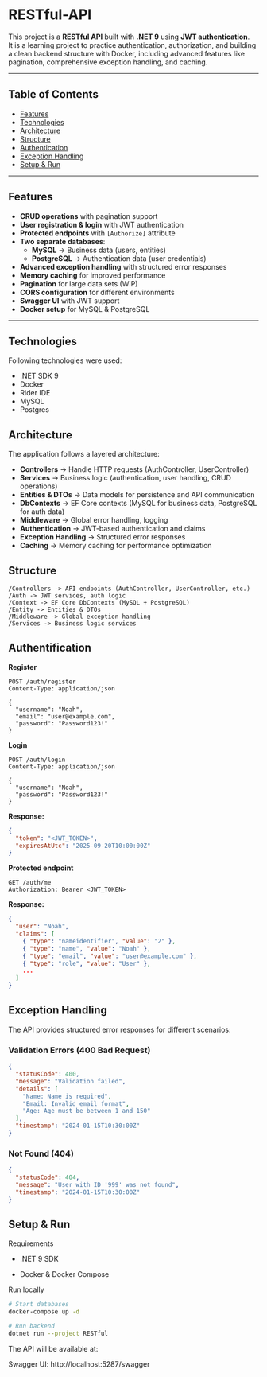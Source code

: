 ﻿# RESTful-API

This project is a **RESTful API** built with **.NET 9** using **JWT authentication**.  
It is a learning project to practice authentication, authorization, and building a
clean backend structure with Docker, including advanced features like pagination,
comprehensive exception handling, and caching.

---

## Table of Contents
- [Features](#features)
- [Technologies](#technologies)
- [Architecture](#architecture)
- [Structure](#structure)
- [Authentication](#authentification)
- [Exception Handling](#exception-handling)
- [Setup & Run](#setup--run)

---

## Features
- **CRUD operations** with pagination support
- **User registration & login** with JWT authentication
- **Protected endpoints** with `[Authorize]` attribute
- **Two separate databases**:
    - **MySQL** → Business data (users, entities)
    - **PostgreSQL** → Authentication data (user credentials)
- **Advanced exception handling** with structured error responses
- **Memory caching** for improved performance
- **Pagination** for large data sets (WIP)
- **CORS configuration** for different environments
- **Swagger UI** with JWT support
- **Docker setup** for MySQL & PostgreSQL

---

## Technologies
Following technologies were used:

- .NET SDK 9
- Docker
- Rider IDE
- MySQL
- Postgres

## Architecture

The application follows a layered architecture:

- **Controllers** → Handle HTTP requests (AuthController, UserController)
- **Services** → Business logic (authentication, user handling, CRUD operations)
- **Entities & DTOs** → Data models for persistence and API communication
- **DbContexts** → EF Core contexts (MySQL for business data, PostgreSQL for auth data)
- **Middleware** → Global error handling, logging
- **Authentication** → JWT-based authentication and claims
- **Exception Handling** → Structured error responses
- **Caching** → Memory caching for performance optimization

## Structure
```
/Controllers -> API endpoints (AuthController, UserController, etc.)
/Auth -> JWT services, auth logic
/Context -> EF Core DbContexts (MySQL + PostgreSQL)
/Entity -> Entities & DTOs
/Middleware -> Global exception handling
/Services -> Business logic services
```

## Authentification

**Register**
```http
POST /auth/register
Content-Type: application/json

{
  "username": "Noah",
  "email": "user@example.com",
  "password": "Password123!"
}
```

**Login**
```http
POST /auth/login
Content-Type: application/json

{
  "username": "Noah",
  "password": "Password123!"
}
```

**Response:**
```json
{
  "token": "<JWT_TOKEN>",
  "expiresAtUtc": "2025-09-20T10:00:00Z"
}
```

**Protected endpoint**
```http
GET /auth/me
Authorization: Bearer <JWT_TOKEN>
```

**Response:**
```json
{
  "user": "Noah",
  "claims": [
    { "type": "nameidentifier", "value": "2" },
    { "type": "name", "value": "Noah" },
    { "type": "email", "value": "user@example.com" },
    { "type": "role", "value": "User" },
    ...
  ]
}
```

## Exception Handling
The API provides structured error responses for different scenarios:
### Validation Errors (400 Bad Request)
```json
{
  "statusCode": 400,
  "message": "Validation failed",
  "details": [
    "Name: Name is required",
    "Email: Invalid email format",
    "Age: Age must be between 1 and 150"
  ],
  "timestamp": "2024-01-15T10:30:00Z"
}
```

### Not Found (404)
```json
{
  "statusCode": 404,
  "message": "User with ID '999' was not found",
  "timestamp": "2024-01-15T10:30:00Z"
}
```

## Setup & Run
Requirements

- .NET 9 SDK

- Docker & Docker Compose

Run locally
```bash
# Start databases
docker-compose up -d

# Run backend
dotnet run --project RESTful
```
The API will be available at:

Swagger UI: http://localhost:5287/swagger
